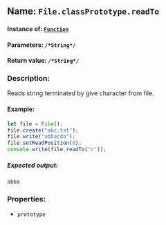 ## Name: `File.classPrototype.readTo`

#### Instance of: [`Function`](Function.md)

#### Parameters: `/*String*/`

#### Return value: `/*String*/`

### Description:

Reads string terminated by give character
from file.

#### Example:

```js
let file = File();
file.create("abc.txt");
file.write("abbacda");
file.setReadPosition(0);
console.write(file.readTo("c"));
```

##### Expected output:

```
abba
```

### Properties:

- `prototype`


